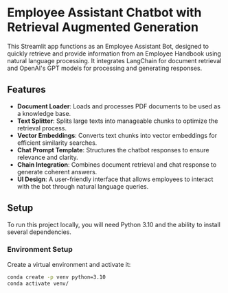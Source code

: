 # Employee Assistant Chatbot with Retrieval Augmented Generation

This Streamlit app functions as an Employee Assistant Bot, designed to quickly retrieve and provide information from an Employee Handbook using natural language processing. It integrates LangChain for document retrieval and OpenAI's GPT models for processing and generating responses.

## Features

- **Document Loader**: Loads and processes PDF documents to be used as a knowledge base.
- **Text Splitter**: Splits large texts into manageable chunks to optimize the retrieval process.
- **Vector Embeddings**: Converts text chunks into vector embeddings for efficient similarity searches.
- **Chat Prompt Template**: Structures the chatbot responses to ensure relevance and clarity.
- **Chain Integration**: Combines document retrieval and chat response to generate coherent answers.
- **UI Design**: A user-friendly interface that allows employees to interact with the bot through natural language queries.

## Setup

To run this project locally, you will need Python 3.10 and the ability to install several dependencies.

### Environment Setup

Create a virtual environment and activate it:

```bash
conda create -p venv python=3.10
conda activate venv/
